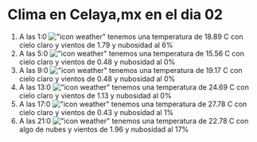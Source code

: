 # Clima en Celaya,mx en el dia 02

1. A las 1:0 !["icon weather"](http://openweathermap.org/img/w/01n.png) tenemos una temperatura de 18.89 C con cielo claro y  vientos de 1.79 y nubosidad al 6%
1. A las 5:0 !["icon weather"](http://openweathermap.org/img/w/01n.png) tenemos una temperatura de 15.56 C con cielo claro y  vientos de 0.48 y nubosidad al 0%
1. A las 9:0 !["icon weather"](http://openweathermap.org/img/w/01d.png) tenemos una temperatura de 19.17 C con cielo claro y  vientos de 0.48 y nubosidad al 0%
1. A las 13:0 !["icon weather"](http://openweathermap.org/img/w/01d.png) tenemos una temperatura de 24.69 C con cielo claro y  vientos de 1.13 y nubosidad al 0%
1. A las 17:0 !["icon weather"](http://openweathermap.org/img/w/01d.png) tenemos una temperatura de 27.78 C con cielo claro y  vientos de 0.43 y nubosidad al 1%
1. A las 21:0 !["icon weather"](http://openweathermap.org/img/w/02n.png) tenemos una temperatura de 22.78 C con algo de nubes y  vientos de 1.96 y nubosidad al 17%
